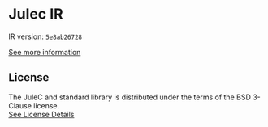 # Julec IR

IR version: [`5e8ab26728`](https://github.com/julelang/jule/tree/5e8ab26728812dab6950e3e088b46822d42ae527)

[See more information](https://manual.jule.dev/getting-started/install-from-source/compile-from-ir.html)

## License

The JuleC and standard library is distributed under the terms of the BSD 3-Clause license. \
[See License Details](./LICENSE)
